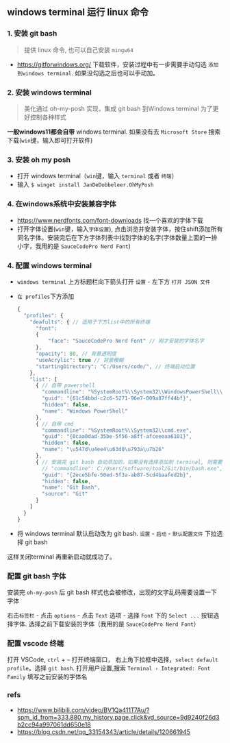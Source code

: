 
## windows terminal 运行 linux 命令


### 1. 安装 git bash 

> 提供 linux 命令, 也可以自己安装 `mingw64`

- <https://gitforwindows.org/> 下载软件，安装过程中有一步需要手动勾选 `添加到windows terminal`. 如果没勾选之后也可以手动加。


### 2. 安装 windows terminal

> 美化通过 oh-my-posh 实现，集成 git bash 到Windows terminal 为了更好控制各种样式

**一般windows11都会自带** windows terminal. 如果没有去 `Microsoft Store` 搜索下载(`win`键，输入即可打开软件)

### 3. 安装 oh my posh 

- 打开 windows terminal（`win`键，输入 `terminal` 或者 `终端`）
- 输入 `$ winget install JanDeDobbeleer.OhMyPosh`

### 4. 在windows系统中安装兼容字体


- <https://www.nerdfonts.com/font-downloads> 找一个喜欢的字体下载
- 打开字体设置(`win`键，输入`字体设置`), 点击浏览并安装字体，按住shift添加所有同名字体。安装完后在下方字体列表中找到字体的名字(字体数量上面的一排小字，我用的是 `SauceCodePro Nerd Font`)



### 4. 配置 windows terminal

- `windows terminal` 上方标题栏向下箭头打开 `设置` - 左下方 `打开 JSON 文件`

- `在 profiles`下方添加

  ``` js
  {
    "profiles": {
      "deafults": { // 适用于下方list中的所有终端
        "font": 
        {
            "face": "SauceCodePro Nerd Font" // 刚才安装的字体名字
        },
        "opacity": 80, // 背景透明度
        "useAcrylic": true // 背景模糊
        "startingDirectory": "C:/Users/code/", // 终端启动位置
      }, 
      "list": [
        { // 自带 powershell
          "commandline": "%SystemRoot%\\System32\\WindowsPowerShell\\v1.0\\powershell.exe",
          "guid": "{61c54bbd-c2c6-5271-96e7-009a87ff44bf}",
          "hidden": false,
          "name": "Windows PowerShell"
        },
        { // 自带 cmd
          "commandline": "%SystemRoot%\\System32\\cmd.exe",
          "guid": "{0caa0dad-35be-5f56-a8ff-afceeeaa6101}",
          "hidden": false,
          "name": "\u547d\u4ee4\u63d0\u793a\u7b26"
        },
        { // 安装完 git bash 自动添加的，如果没有选择添加到 terminal, 则需要手动添加下面一行，代替 guid
          // "commandline": C:/Users/software/tool/Git/bin/bash.exe",
          "guid": "{2ece5bfe-50ed-5f3a-ab87-5cd4baafed2b}",
          "hidden": false,
          "name": "Git Bash",
          "source": "Git"
        }
      ]
    }
  }
  ```

- 将 windows terminal 默认启动改为 git bash. `设置` - `启动` - `默认配置文件` 下拉选择 git bash


这样关闭terminal 再重新启动就成功了。




### 配置 git bash 字体

安装完 `oh-my-posh` 后 git bash 样式也会被修改，出现的文字乱码需要设置一下字体

右击`标签栏` - 点击 `options` - 点击 `Text` 选项 - 选择 `Font` 下的 `Select ...` 按钮选择字体. 选择之前下载安装的字体（我用的是 `SauceCodePro Nerd Font`）


### 配置 vscode 终端

打开 VSCode, `ctrl` + `~` 打开终端窗口， 右上角下拉框中选择，`select default profile`。选择 `git bash`. 打开用户设置,搜索 `Terminal › Integrated: Font Family` 填写之前安装的字体名



### refs

- https://www.bilibili.com/video/BV1Qa411T7Au/?spm_id_from=333.880.my_history.page.click&vd_source=9d9240f26d3b2cc94a997061dd650e18
- https://blog.csdn.net/qq_33154343/article/details/120661945
